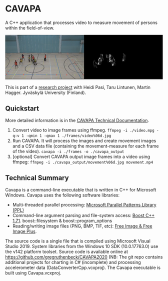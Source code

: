 # CAVAPA

A C++ application that processes video to measure movement of persons within the field-of-view.

[![CAVAPA motion measurement from video](Cavapa/cavapa.png)](https://imgur.com/AoeUMwc)

This is part of a [research project](https://osf.io/zwpy5/) with Heidi Pasi, Taru Lintunen, Martin Hagger. Jyväskylä University (Finland).

## Quickstart

More detailed information is in the [CAVAPA Technical Documentation](https://cavapa.ruthenbeck.io).

1.	Convert video to image frames using ffmpeg.
`ffmpeg -i ./video.mpg -q:v 1 -qmin 1 -qmax 1 ./frames/video%06d.jpg`
2.	Run CAVAPA. It will process the images and create movement images and a CSV data file (containing the movement-measure for each frame of the video).
`cavapa -i ./frames -o ./cavapa_output`
3.	[optional] Convert CAVAPA output image frames into a video using ffmpeg:
`ffmpeg -i ./cavapa_output/movement%06d.jpg movement.mp4`

## Technical Summary

Cavapa is a command-line executable that is written in C++ for Microsoft Windows. Cavapa uses the following software libraries: 

*	Multi-threaded parallel processing:
[Microsoft Parallel Patterns Library (PPL)](https://docs.microsoft.com/en-us/cpp/parallel/concrt/parallel-patterns-library-ppl?view=vs-2019)
*	Command-line argument parsing and file-system access:
[Boost C++ 1.71](https://www.boost.org/). boost::filesystem & boost::program_options
*	Reading/writing image files (PNG, BMP, TIF, etc):
[Free Image & Free Image Plus](http://freeimage.sourceforge.net/).
 
The source code is a single file that is compiled using Microsoft Visual Studio 2019. System libraries from the Windows 10 SDK (10.0.17763.0) use the v142 platform toolset. Source code is available online at https://github.com/gregruthenbeck/CAVAPA2020 (NB: The git repo contains additional projects for charting in C# (incomplete) and processing accelerometer data (DataConverterCpp.vcxproj). The Cavapa executable is built using Cavapa.vcxproj.

